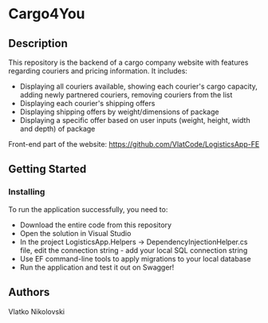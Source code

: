 # Cargo4You

## Description

This repository is the backend of a cargo company website with features regarding couriers and pricing information.
It includes:
* Displaying all couriers available, showing each courier's cargo capacity, adding newly partnered couriers, removing couriers from the list
* Displaying each courier's shipping offers
* Displaying shipping offers by weight/dimensions of package
* Displaying a specific offer based on user inputs (weight, height, width and depth) of package

Front-end part of the website: https://github.com/VlatCode/LogisticsApp-FE

## Getting Started
### Installing

To run the application successfully, you need to:
* Download the entire code from this repository
* Open the solution in Visual Studio
* In the project LogisticsApp.Helpers -> DependencyInjectionHelper.cs file, edit the connection string - add your local SQL connection string
* Use EF command-line tools to apply migrations to your local database
* Run the application and test it out on Swagger!

## Authors
Vlatko Nikolovski
